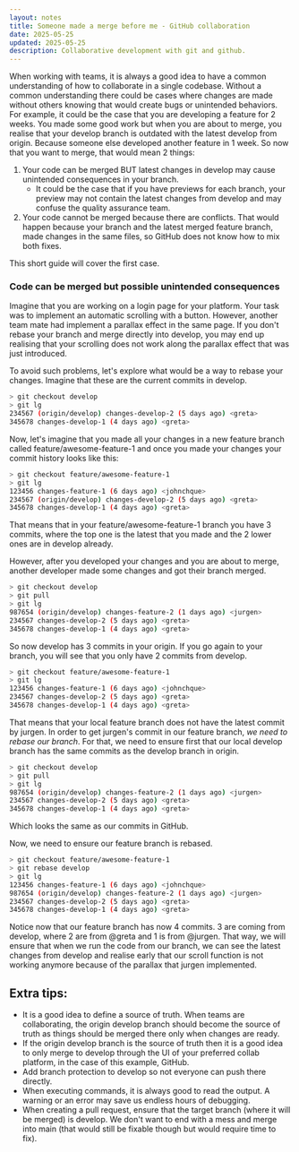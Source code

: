 ```yaml
---
layout: notes
title: Someone made a merge before me - GitHub collaboration
date: 2025-05-25
updated: 2025-05-25
description: Collaborative development with git and github.
---
```

When working with teams, it is always a good idea to have a common understanding of how to collaborate in a single codebase.
Without a common understanding there could be cases where changes are made without others knowing that would create bugs or unintended behaviors.
For example, it could be the case that you are developing a feature for 2 weeks. You made some good work but when you are about to merge, you realise that your develop branch is outdated with the latest develop from origin. Because someone else developed another feature in 1 week. So now that you want to merge, that would mean 2 things:
1. Your code can be merged BUT latest changes in develop may cause unintended consequences in your branch.
	- It could be the case that if you have previews for each branch, your preview may not contain the latest changes from develop and may confuse the quality assurance team.
2. Your code cannot be merged because there are conflicts. That would happen because your branch and the latest merged feature branch, made changes in the same files, so GitHub does not know how to mix both fixes.

This short guide will cover the first case.

### Code can be merged but possible unintended consequences
Imagine that you are working on a login page for your platform. Your task was to implement an automatic scrolling with a button. However, another team mate had implement a parallax effect in the same page. If you don't rebase your branch and merge directly into develop, you may end up realising that your scrolling does not work along the parallax effect that was just introduced.

To avoid such problems, let's explore what would be a way to rebase your changes.
Imagine that these are the current commits in develop.
```sh
> git checkout develop
> git lg
234567 (origin/develop) changes-develop-2 (5 days ago) <greta>
345678 changes-develop-1 (4 days ago) <greta>
```

Now, let's imagine that you made all your changes in a new feature branch called feature/awesome-feature-1 and once you made your changes your commit history looks like this:
```sh
> git checkout feature/awesome-feature-1
> git lg
123456 changes-feature-1 (6 days ago) <johnchque>
234567 (origin/develop) changes-develop-2 (5 days ago) <greta>
345678 changes-develop-1 (4 days ago) <greta>
```
That means that in your feature/awesome-feature-1 branch you have 3 commits, where the top one is the latest that you made and the 2 lower ones are in develop already.

However, after you developed your changes and you are about to merge, another developer made some changes and got their branch merged.
```sh
> git checkout develop
> git pull
> git lg
987654 (origin/develop) changes-feature-2 (1 days ago) <jurgen>
234567 changes-develop-2 (5 days ago) <greta>
345678 changes-develop-1 (4 days ago) <greta>
```
So now develop has 3 commits in your origin.
If you go again to your branch, you will see that you only have 2 commits from develop.
```sh
> git checkout feature/awesome-feature-1
> git lg
123456 changes-feature-1 (6 days ago) <johnchque>
234567 changes-develop-2 (5 days ago) <greta>
345678 changes-develop-1 (4 days ago) <greta>
```
That means that your local feature branch does not have the latest commit by jurgen.
In order to get jurgen's commit in our feature branch, *we need to rebase our branch*.
For that, we need to ensure first that our local develop branch has the same commits as the develop branch in origin.
```sh
> git checkout develop
> git pull
> git lg
987654 (origin/develop) changes-feature-2 (1 days ago) <jurgen>
234567 changes-develop-2 (5 days ago) <greta>
345678 changes-develop-1 (4 days ago) <greta>
```
Which looks the same as our commits in GitHub.

Now, we need to ensure our feature branch is rebased.
```sh
> git checkout feature/awesome-feature-1
> git rebase develop
> git lg
123456 changes-feature-1 (6 days ago) <johnchque>
987654 (origin/develop) changes-feature-2 (1 days ago) <jurgen>
234567 changes-develop-2 (5 days ago) <greta>
345678 changes-develop-1 (4 days ago) <greta>
```
Notice now that our feature branch has now 4 commits. 3 are coming from develop, where 2 are from @greta and 1 is from @jurgen. That way, we will ensure that when we run the code from our branch, we can see the latest changes from develop and realise early that our scroll function is not working anymore because of the parallax that jurgen implemented.
## Extra tips:
- It is a good idea to define a source of truth. When teams are collaborating, the origin develop branch should become the source of truth as things should be merged there only when changes are ready.
- If the origin develop branch is the source of truth then it is a good idea to only merge to develop through the UI of your preferred collab platform, in the case of this example, GitHub.
- Add branch protection to develop so not everyone can push there directly.
- When executing commands, it is always good to read the output. A warning or an error may save us endless hours of debugging.
- When creating a pull request, ensure that the target branch (where it will be merged) is develop. We don't want to end with a mess and merge into main (that would still be fixable though but would require time to fix).